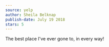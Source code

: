 ```yaml
---
source: yelp
author: Sheila Belknap
publish-date: July 19 2018
stars: 5
---
```

The best place I've ever gone to, in every way!
